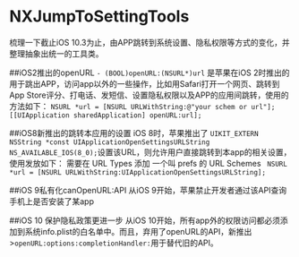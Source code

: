 # NXJumpToSettingTools
梳理一下截止iOS 10.3为止，由APP跳转到系统设置、隐私权限等方式的变化，并整理抽象出统一的工具类。

##iOS2推出的openURL
`- (BOOL)openURL:(NSURL*)url`
是苹果在iOS 2时推出的用于跳出APP，访问app以外的一些操作，比如用Safari打开一个网页、跳转到App Store评分、打电话、发短信、设置隐私权限以及APP的应用间跳转，使用的方法如下：
`NSURL *url = [NSURL URLWithString:@"your schem or url"]; 
[[UIApplication sharedApplication] openURL:url]; `

##iOS8新推出的跳转本应用的设置
iOS 8时，苹果推出了 
`UIKIT_EXTERN NSString *const UIApplicationOpenSettingsURLString NS_AVAILABLE_IOS(8_0);`设置该URL，则允许用户直接跳转到本app的相关设置，使用发放如下：
需要在 URL Types 添加 一个叫 prefs 的 URL Schemes
` NSURL *url = [NSURL URLWithString:UIApplicationOpenSettingsURLString];`

##iOS 9私有化canOpenURL:API
从iOS 9开始，苹果禁止开发者通过该API查询手机上是否安装了某app

##iOS 10 保护隐私政策更进一步
从iOS 10开始，所有app外的权限访问都必须添加到系统info.plist的白名单中。而且，弃用了openURL的API，新推出>`openURL:options:completionHandler:`用于替代旧的API。

